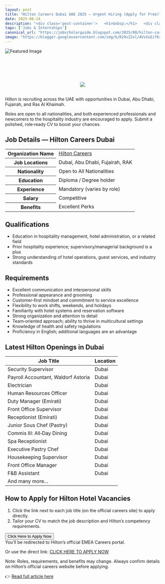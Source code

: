 ```yaml
---
layout: post
title: "Hilton Careers Dubai UAE 2025 — Urgent Hiring (Apply for Free)"
date: 2025-08-24
description: "<div class='post-container'>   <h1>&nbsp;</h1>   <div class='separator' style='clear: both; text-align: center;'>     <a href='https://blogger.googleusercontent.com/img/b/R29vZ2xl/AVvXsEif6r2wduHEE1Jq-sjpgnmqgYxVJEsSU7xHCcUq2FaRL5yAKbSbrctaN1AJQtenJnOj1VWPiDFUWd3l-qtn9A2PG_wUEoq3wDPnxB8g645f83GmzNcQDxqW_XfylLjiiwawfd5ZTDhQLx23EXAaGZTf4le_pOegYc8icEwl6znSiaUehgoL8bOAJvXtSBpA/s719/1000300885.jpg' style='margin-left: 1em; margin-right: 1em;'>       <img border='0' src='https://blogger.googleusercontent.com/img/b/R29vZ2xl/AVvXsEif6r2wduHEE1Jq-sjpgnmqgYxVJEsSU7xHCcUq2FaRL5yAKbSbrctaN1AJQtenJnOj1VWPiDFUWd3l-qtn9A2PG_wUEoq3wDPnxB8g645f83GmzNcQDxqW_XfylLjiiwawfd5ZTDhQLx23EXAaGZTf4le_pOegYc8icEwl6znSiaUehgoL8bOAJvXtSBpA/s16000/1000300885.jpg' />     </a>   </div>   <br />   <p></p>   <!--End original image block-->    <p class='intro'>     Hilton is recruiting across the UAE with opportunities in Dubai, Abu Dhabi, Fujairah, and Ras Al Khaimah. Roles are open to all nationalities,     and both experienced professionals and newcomers to the hospitality industry are encouraged to apply. Submit a polished, role‑ready CV to boost your chances.   </p>    <h2>Job Details — Hilton Careers Dubai</h2>   <table class='info-table'>     <tbody>       <tr><th>Organization Name</th><td><a href='https://jobs.hilton.com/emea/en' rel='noopener' target='_blank'>Hilton Careers</a></td></tr>       <tr><th>Job Locations</th><td>Dubai, Abu Dhabi, Fujairah, RAK</td></tr>       <tr><th>Nationality</th><td>Open to All Nationalities</td></tr>       <tr><th>Education</th><td>Diploma / Degree holder</td></tr>       <tr><th>Experience</th><td>Mandatory (varies by role)</td></tr>       <tr><th>Salary</th><td>Competitive</td></tr>       <tr><th>Benefits</th><td>Excellent Perks</td></tr>     </tbody>   </table>    <h2>Qualifications</h2>   <ul>     <li>Education in hospitality management, hotel administration, or a related field</li>     <li>Prior hospitality experience; supervisory/managerial background is a plus</li>     <li>Strong understanding of hotel operations, guest services, and industry standards</li>   </ul>    <h2>Requirements</h2>   <ul>     <li>Excellent communication and interpersonal skills</li>     <li>Professional appearance and grooming</li>     <li>Customer‑first mindset and commitment to service excellence</li>     <li>Flexibility to work shifts, weekends, and holidays</li>     <li>Familiarity with hotel systems and reservation software</li>     <li>Strong organization and attention to detail</li>     <li>Team‑oriented approach; ability to thrive in multicultural settings</li>     <li>Knowledge of health and safety regulations</li>     <li>Proficiency in English; additional languages are an advantage</li>   </ul>    <h2>Latest Hilton Openings in Dubai</h2>   <table class='jobs-table'>     <thead>       <tr><th>Job Title</th><th>Location</th></tr>     </thead>     <tbody>       <tr><td>Security Supervisor</td><td>Dubai</td></tr>       <tr><td>Payroll Accountant, Waldorf Astoria</td><td>Dubai</td></tr>       <tr><td>Electrician</td><td>Dubai</td></tr>       <tr><td>Human Resources Officer</td><td>Dubai</td></tr>       <tr><td>Duty Manager (Emirati)</td><td>Dubai</td></tr>       <tr><td>Front Office Supervisor</td><td>Dubai</td></tr>       <tr><td>Receptionist (Emirati)</td><td>Dubai</td></tr>       <tr><td>Junior Sous Chef (Pastry)</td><td>Dubai</td></tr>       <tr><td>Commis III: All‑Day Dining</td><td>Dubai</td></tr>       <tr><td>Spa Receptionist</td><td>Dubai</td></tr>       <tr><td>Executive Pastry Chef</td><td>Dubai</td></tr>       <tr><td>Housekeeping Supervisor</td><td>Dubai</td></tr>       <tr><td>Front Office Manager</td><td>Dubai</td></tr>       <tr><td>F&amp;B Assistant</td><td>Dubai</td></tr>       <tr><td>And many more…</td><td></td></tr>     </tbody>   </table>    <h2>How to Apply for Hilton Hotel Vacancies</h2>   <ol>     <li>Click the link next to each job title (on the official careers site) to apply directly.</li>     <li>Tailor your CV to match the job description and Hilton’s competency requirements.</li>   </ol>    <div class='apply-btn-wrap'>     <button class='apply-btn'>       Click Here to Apply Now     </button>     <div class='apply-note'>You’ll be redirected to Hilton’s official EMEA Careers portal.</div>   </div>    <p class='alt-link'>     Or use the direct link: <a href='https://jobs.hilton.com/emea/en' rel='noopener' target='_blank'>CLICK HERE TO APPLY NOW</a>   </p>    <div class='disclaimer'>     Note: Roles, requirements, and benefits may change. Always confirm details on Hilton’s official careers website before applying.   </div> </div>"
tags: ['Jobs & Internships']
canonical_url: "https://jobscholarguide.blogspot.com/2025/08/hilton-careers-dubai-uae-2025-urgent.html"
image: "https://blogger.googleusercontent.com/img/b/R29vZ2xl/AVvXsEif6r2wduHEE1Jq-sjpgnmqgYxVJEsSU7xHCcUq2FaRL5yAKbSbrctaN1AJQtenJnOj1VWPiDFUWd3l-qtn9A2PG_wUEoq3wDPnxB8g645f83GmzNcQDxqW_XfylLjiiwawfd5ZTDhQLx23EXAaGZTf4le_pOegYc8icEwl6znSiaUehgoL8bOAJvXtSBpA/s72-c/1000300885.jpg"
---
```


![Featured Image](https://blogger.googleusercontent.com/img/b/R29vZ2xl/AVvXsEif6r2wduHEE1Jq-sjpgnmqgYxVJEsSU7xHCcUq2FaRL5yAKbSbrctaN1AJQtenJnOj1VWPiDFUWd3l-qtn9A2PG_wUEoq3wDPnxB8g645f83GmzNcQDxqW_XfylLjiiwawfd5ZTDhQLx23EXAaGZTf4le_pOegYc8icEwl6znSiaUehgoL8bOAJvXtSBpA/s72-c/1000300885.jpg)

<div class='post-container'>   <h1>&nbsp;</h1>   <div class='separator' style='clear: both; text-align: center;'>     <a href='https://blogger.googleusercontent.com/img/b/R29vZ2xl/AVvXsEif6r2wduHEE1Jq-sjpgnmqgYxVJEsSU7xHCcUq2FaRL5yAKbSbrctaN1AJQtenJnOj1VWPiDFUWd3l-qtn9A2PG_wUEoq3wDPnxB8g645f83GmzNcQDxqW_XfylLjiiwawfd5ZTDhQLx23EXAaGZTf4le_pOegYc8icEwl6znSiaUehgoL8bOAJvXtSBpA/s719/1000300885.jpg' style='margin-left: 1em; margin-right: 1em;'>       <img border='0' src='https://blogger.googleusercontent.com/img/b/R29vZ2xl/AVvXsEif6r2wduHEE1Jq-sjpgnmqgYxVJEsSU7xHCcUq2FaRL5yAKbSbrctaN1AJQtenJnOj1VWPiDFUWd3l-qtn9A2PG_wUEoq3wDPnxB8g645f83GmzNcQDxqW_XfylLjiiwawfd5ZTDhQLx23EXAaGZTf4le_pOegYc8icEwl6znSiaUehgoL8bOAJvXtSBpA/s16000/1000300885.jpg' />     </a>   </div>   <br />   <p></p>   <!--End original image block-->    <p class='intro'>     Hilton is recruiting across the UAE with opportunities in Dubai, Abu Dhabi, Fujairah, and Ras Al Khaimah.

<!--more-->

Roles are open to all nationalities,     and both experienced professionals and newcomers to the hospitality industry are encouraged to apply. Submit a polished, role‑ready CV to boost your chances.   </p>    <h2>Job Details — Hilton Careers Dubai</h2>   <table class='info-table'>     <tbody>       <tr><th>Organization Name</th><td><a href='https://jobs.hilton.com/emea/en' rel='noopener' target='_blank'>Hilton Careers</a></td></tr>       <tr><th>Job Locations</th><td>Dubai, Abu Dhabi, Fujairah, RAK</td></tr>       <tr><th>Nationality</th><td>Open to All Nationalities</td></tr>       <tr><th>Education</th><td>Diploma / Degree holder</td></tr>       <tr><th>Experience</th><td>Mandatory (varies by role)</td></tr>       <tr><th>Salary</th><td>Competitive</td></tr>       <tr><th>Benefits</th><td>Excellent Perks</td></tr>     </tbody>   </table>    <h2>Qualifications</h2>   <ul>     <li>Education in hospitality management, hotel administration, or a related field</li>     <li>Prior hospitality experience; supervisory/managerial background is a plus</li>     <li>Strong understanding of hotel operations, guest services, and industry standards</li>   </ul>    <h2>Requirements</h2>   <ul>     <li>Excellent communication and interpersonal skills</li>     <li>Professional appearance and grooming</li>     <li>Customer‑first mindset and commitment to service excellence</li>     <li>Flexibility to work shifts, weekends, and holidays</li>     <li>Familiarity with hotel systems and reservation software</li>     <li>Strong organization and attention to detail</li>     <li>Team‑oriented approach; ability to thrive in multicultural settings</li>     <li>Knowledge of health and safety regulations</li>     <li>Proficiency in English; additional languages are an advantage</li>   </ul>    <h2>Latest Hilton Openings in Dubai</h2>   <table class='jobs-table'>     <thead>       <tr><th>Job Title</th><th>Location</th></tr>     </thead>     <tbody>       <tr><td>Security Supervisor</td><td>Dubai</td></tr>       <tr><td>Payroll Accountant, Waldorf Astoria</td><td>Dubai</td></tr>       <tr><td>Electrician</td><td>Dubai</td></tr>       <tr><td>Human Resources Officer</td><td>Dubai</td></tr>       <tr><td>Duty Manager (Emirati)</td><td>Dubai</td></tr>       <tr><td>Front Office Supervisor</td><td>Dubai</td></tr>       <tr><td>Receptionist (Emirati)</td><td>Dubai</td></tr>       <tr><td>Junior Sous Chef (Pastry)</td><td>Dubai</td></tr>       <tr><td>Commis III: All‑Day Dining</td><td>Dubai</td></tr>       <tr><td>Spa Receptionist</td><td>Dubai</td></tr>       <tr><td>Executive Pastry Chef</td><td>Dubai</td></tr>       <tr><td>Housekeeping Supervisor</td><td>Dubai</td></tr>       <tr><td>Front Office Manager</td><td>Dubai</td></tr>       <tr><td>F&amp;B Assistant</td><td>Dubai</td></tr>       <tr><td>And many more…</td><td></td></tr>     </tbody>   </table>    <h2>How to Apply for Hilton Hotel Vacancies</h2>   <ol>     <li>Click the link next to each job title (on the official careers site) to apply directly.</li>     <li>Tailor your CV to match the job description and Hilton’s competency requirements.</li>   </ol>    <div class='apply-btn-wrap'>     <button class='apply-btn'>       Click Here to Apply Now     </button>     <div class='apply-note'>You’ll be redirected to Hilton’s official EMEA Careers portal.</div>   </div>    <p class='alt-link'>     Or use the direct link: <a href='https://jobs.hilton.com/emea/en' rel='noopener' target='_blank'>CLICK HERE TO APPLY NOW</a>   </p>    <div class='disclaimer'>     Note: Roles, requirements, and benefits may change. Always confirm details on Hilton’s official careers website before applying.   </div> </div>

👉 [Read full article here](https://jobscholarguide.blogspot.com/2025/08/hilton-careers-dubai-uae-2025-urgent.html)
